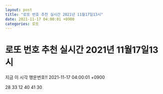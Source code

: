 ```yaml
---
layout: post
title: "로또 번호 추천 실시간 2021년 11월17일13시"
date: 2021-11-17 04:00:01 +0900
categories: 로또
---
```


# 로또 번호 추천 실시간 2021년 11월17일13시

지금 이 시각 행운번호!! 2021-11-17 04:00:01 +0900

 28  33  12  40  41  30 

